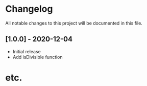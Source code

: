 # Changelog

All notable changes to this project will be documented in this file.

## [1.0.0] - 2020-12-04
- Initial release
- Add isDivisible function

# etc.

